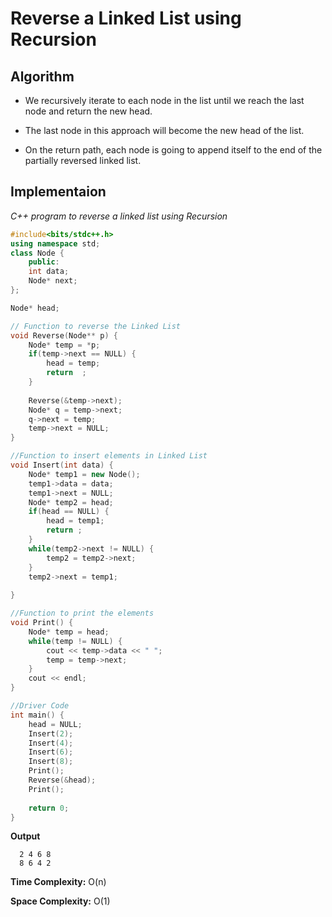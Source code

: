 
# Reverse a Linked List using Recursion

## Algorithm

* We recursively iterate to each node in the list until we reach the last node and return the new head.

* The last node in this approach will become the new head of the list.

* On the return path, each node is going to append itself to the end of the partially reversed linked list.


## Implementaion

_C++ program to reverse a linked list using Recursion_

```cpp
#include<bits/stdc++.h>
using namespace std;
class Node {
	public:
	int data;
	Node* next;
};

Node* head;

// Function to reverse the Linked List
void Reverse(Node** p) {
	Node* temp = *p;
	if(temp->next == NULL) {
		head = temp;
		return  ;
	} 
	
	Reverse(&temp->next);
	Node* q = temp->next;
    q->next = temp;
    temp->next = NULL;
}

//Function to insert elements in Linked List
void Insert(int data) {
	Node* temp1 = new Node();
	temp1->data = data;
	temp1->next = NULL;
	Node* temp2 = head;
	if(head == NULL) {
		head = temp1;
		return ;
	}
	while(temp2->next != NULL) {
		temp2 = temp2->next;
	}
	temp2->next = temp1;
	
}

//Function to print the elements
void Print() {
	Node* temp = head;
	while(temp != NULL) {
		cout << temp->data << " ";
		temp = temp->next;
	}
	cout << endl;
}

//Driver Code
int main() {
	head = NULL;
	Insert(2);
	Insert(4);
	Insert(6);
	Insert(8);
	Print();
	Reverse(&head);
	Print();
	
	return 0;
}
```

**Output**

      2 4 6 8
      8 6 4 2 


**Time Complexity:** O(n)

**Space  Complexity:** O(1)